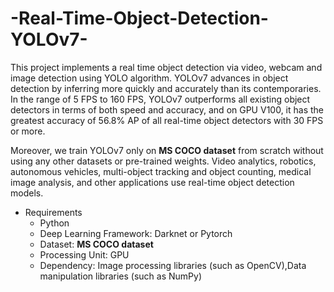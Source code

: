 # -Real-Time-Object-Detection-YOLOv7-
This project implements a real time object detection via video, webcam and image detection using YOLO algorithm.
YOLOv7 advances in object detection by inferring more quickly and accurately than its contemporaries. 
In the range of 5 FPS to 160 FPS, YOLOv7 outperforms all existing object detectors in terms of both speed and accuracy, and on GPU V100, 
it has the greatest accuracy of 56.8% AP of all real-time object detectors with 30 FPS or more.

Moreover, we train YOLOv7 only on **MS COCO dataset** from scratch without using any other datasets or pre-trained weights. 
Video analytics, robotics, autonomous vehicles, multi-object tracking and object counting, medical image analysis, and other applications use real-time object detection models.
 
 - Requirements
    - Python
    - Deep Learning Framework: Darknet or Pytorch
    - Dataset: **MS COCO dataset**
    - Processing Unit: GPU
    - Dependency: Image processing libraries (such as OpenCV),Data manipulation libraries (such as NumPy)
    
  
                       
